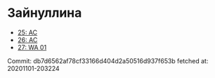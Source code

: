 # Зайнуллина
- [25: AC](25.md)
- [26: AC](26.md)
- [27: WA 01](27.md)

Commit: db7d6562af78cf33166d404d2a50516d937f653b
 fetched at: 20201101-203224
